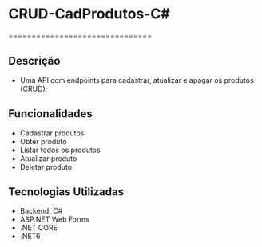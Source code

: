 
# CRUD-CadProdutos-C#
===============================

## Descrição

- Uma API com endpoints para cadastrar, atualizar e apagar os produtos (CRUD);

## Funcionalidades

- Cadastrar produtos
- Obter produto
- Listar todos os produtos
- Atualizar produto
- Deletar produto

## Tecnologias Utilizadas

- Backend: C#
- ASP.NET Web Forms
- .NET CORE
- .NET6



